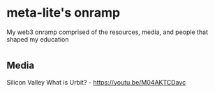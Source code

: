 # meta-lite's onramp
My web3 onramp comprised of the resources, media, and people that shaped my education

# 
## Media
Silicon Valley
What is Urbit? - https://youtu.be/M04AKTCDavc
